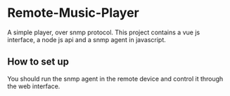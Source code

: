 # Remote-Music-Player
A simple player, over snmp protocol. This project contains a vue js interface, a node js api and a snmp agent in javascript.

## How to set up
You should run the snmp agent in the remote device and control it through the web interface.
